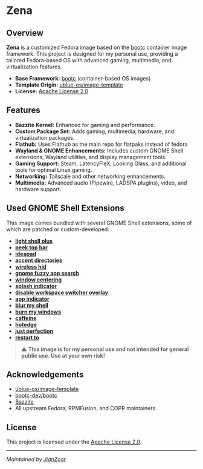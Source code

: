 # Zena

## Overview

**Zena** is a customized Fedora image based on the [bootc](https://github.com/bootc-dev/bootc) container image framework. This project is designed for my personal use, providing a tailored Fedora-based OS with advanced gaming, multimedia, and virtualization features.

- **Base Framework:** [bootc](https://github.com/bootc-dev/bootc) (container-based OS images)
- **Template Origin:** [ublue-os/image-template](https://github.com/ublue-os/image-template)
- **License:** [Apache License 2.0](LICENSE)

## Features

- **Bazzite Kernel:** Enhanced for gaming and performance.
- **Custom Package Set:** Adds gaming, multimedia, hardware, and virtualization packages.
- **Flathub:** Uses Flathub as the main repo for flatpaks instead of fedora
- **Wayland & GNOME Enhancements:** Includes custom GNOME Shell extensions, Wayland utilities, and display management tools.
- **Gaming Support:** Steam, LatencyFleX, Looking Glass, and additional tools for optimal Linux gaming.
- **Networking:** Tailscale and other networking enhancements.
- **Multimedia:** Advanced audio (Pipewire, LADSPA plugins), video, and hardware support.

## Used GNOME Shell Extensions

This image comes bundled with several GNOME Shell extensions, some of which are patched or custom-developed:

- [**light shell plus**](https://github.com/JianZcar/light-shell-plus)
- [**peek top bar**](https://github.com/JianZcar/peek-top-bar)
- [**ideapad**](https://extensions.gnome.org/extension/2992/ideapad/)
- [**accent directories**](https://extensions.gnome.org/extension/7535/accent-directories/)
- [**wireless hid**](https://extensions.gnome.org/extension/4228/wireless-hid/)
- [**gnome fuzzy app search**](https://extensions.gnome.org/extension/3956/gnome-fuzzy-app-search/)
- [**window centering**](https://extensions.gnome.org/extension/8087/window-centering/)
- [**splash indicator**](https://extensions.gnome.org/extension/8187/splash-indicator/)
- [**disable workspace switcher overlay**](https://extensions.gnome.org/extension/6358/disable-workspace-switcher-overlay/)
- [**app indicator**](https://extensions.gnome.org/extension/615/appindicator-support/)
- [**blur my shell**](https://extensions.gnome.org/extension/3193/blur-my-shell/)
- [**burn my windows**](https://extensions.gnome.org/extension/4679/burn-my-windows/)
- [**caffeine**](https://extensions.gnome.org/extension/517/caffeine/)
- [**hotedge**](https://extensions.gnome.org/extension/4222/hot-edge/)
- [**just perfection**](https://extensions.gnome.org/extension/3843/just-perfection/)
- [**restart to**](https://extensions.gnome.org/extension/7215/restart-to/)

> ⚠️ **This image is for my personal use and not intended for general public use. Use at your own risk!**

## Acknowledgements

- [ublue-os/image-template](https://github.com/ublue-os/image-template)
- [bootc-dev/bootc](https://github.com/bootc-dev/bootc)
- [Bazzite](https://github.com/bazzite-org/bazzite)
- All upstream Fedora, RPMFusion, and COPR maintainers.

## License

This project is licensed under the [Apache License 2.0](LICENSE).

---
*Maintained by [JianZcar](https://github.com/JianZcar)*
